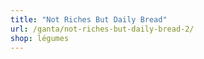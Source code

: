 ```yaml
---
title: "Not Riches But Daily Bread"
url: /ganta/not-riches-but-daily-bread-2/
shop: légumes
---
```

